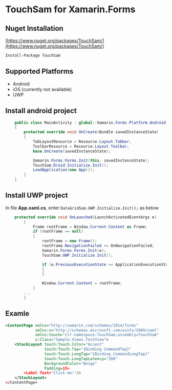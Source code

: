 # TouchSam for Xamarin.Forms

## Nuget Installation
[https://www.nuget.org/packages/TouchSam/](https://www.nuget.org/packages/TouchSam/)


```bash
Install-Package TouchSam
```

## Supported Platforms
 - Android
 - iOS (сurrently not available)
 - UWP
 
 ## Install android project
```c#
    public class MainActivity : global::Xamarin.Forms.Platform.Android.FormsAppCompatActivity
    {
        protected override void OnCreate(Bundle savedInstanceState)
        {
            TabLayoutResource = Resource.Layout.Tabbar;
            ToolbarResource = Resource.Layout.Toolbar;
            base.OnCreate(savedInstanceState);

            Xamarin.Forms.Forms.Init(this, savedInstanceState);
            TouchSam.Droid.Initialize.Init();
            LoadApplication(new App());
        }
    }
```
## Install UWP project
In file **App.xaml.cs**, enter `DataGridSam.UWP.Initialize.Init();` as below
```c#
    protected override void OnLaunched(LaunchActivatedEventArgs e)
        {
            Frame rootFrame = Window.Current.Content as Frame;
            if (rootFrame == null)
            {
                rootFrame = new Frame();
                rootFrame.NavigationFailed += OnNavigationFailed;
                Xamarin.Forms.Forms.Init(e);
                TouchSam.UWP.Initialize.Init();

                if (e.PreviousExecutionState == ApplicationExecutionState.Terminated)
                {
                }

                Window.Current.Content = rootFrame;
            }
	    ...
        }
```

## Examle
```xml
<ContentPage xmlns="http://xamarin.com/schemas/2014/forms"
		     xmlns:x="http://schemas.microsoft.com/winfx/2009/xaml"
		     xmlns:touch="clr-namespace:TouchSam;assembly=TouchSam"
		     x:Class="Sample.Views.TestView">
    <StackLayout touch:Touch.Color="Accent"
                 touch:Touch.Tap="{Binding CommandTap}"
                 touch:Touch.LongTap="{Binding CommandLongTap}"
                 touch:Touch.LongTapLatency="200"
                 BackgroundColor="Beige"
                 Padding=15>
        <Label Text="Click me!"/>
    </StackLayout>
</ContentPage>
```
